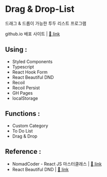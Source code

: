 # Drag & Drop-List

드래그 & 드롭이 가능한 투두 리스트 프로그램

github.io 배포 사이트 |
<a href="https://hdy86.github.io/drag-drop-list/" title="Drag & Drop List" target="_blank">🔗 link</a>

## Using :

- Styled Components
- Typescript
- React Hook Form
- React Beautiful DND
- Recoil
- Recoil Persist
- GH Pages
- localStorage

## Functions :

- Custom Category
- To Do List
- Drag & Drop

## Reference :

- NomadCoder - React JS 마스터클래스 |
  <a href="https://nomadcoders.co/react-masterclass/lobby" title="NomadCoder" target="_blank">🔗 link</a>
- React Beautiful DND |
  <a href="https://npmjs.com/package/react-beautiful-dnd" title="React Beatiful DND" target="_blank">🔗 link</a>
